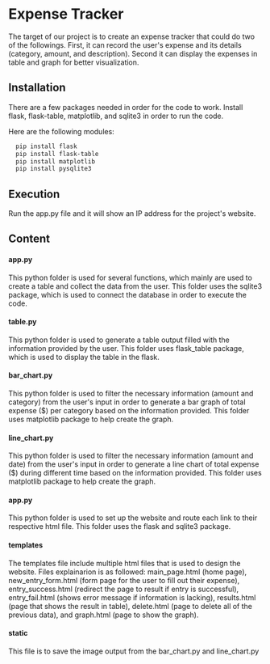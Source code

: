 # Expense Tracker
The target of our project is to create an expense tracker that could do two of the followings. First, it can record the user's expense and its details (category, amount, and description). Second it can display the expenses in table and graph for better visualization.


## Installation
There are a few packages needed in order for the code to work. Install flask, flask-table, matplotlib, and sqlite3 in order to run the code.

Here are the following modules:
```bash
  pip install flask
  pip install flask-table
  pip install matplotlib
  pip install pysqlite3
```

## Execution
Run the app.py file and it will show an IP address for the project's website.

## Content 
#### app.py
This python folder is used for several functions, which mainly are used to create a table and collect the data from the user. This folder uses the sqlite3 package, which is used to connect the database in order to execute the code.
#### table.py
This python folder is used to generate a table output filled with the information provided by the user. This folder uses flask_table package, which is used to display the table in the flask.
#### bar_chart.py
This python folder is used to filter the necessary information (amount and category) from the user's input in order to generate a bar graph of total expense ($) per category based on the information provided. This folder uses matplotlib package to help create the graph.
#### line_chart.py
This python folder is used to filter the necessary information (amount and date) from the user's input in order to generate a line chart of total expense ($) during different time based on the information provided. This folder uses matplotlib package to help create the graph.
#### app.py
This python folder is used to set up the website and route each link to their respective html file. This folder uses the flask and sqlite3 package.
#### templates
The templates file include multiple html files that is used to design the website. Files explainarion is as followed: main_page.html (home page), new_entry_form.html (form page for the user to fill out their expense), entry_success.html (redirect the page to result if entry is successful), entry_fail.html (shows error message if information is lacking), results.html (page that shows the result in table), delete.html (page to delete all of the previous data), and graph.html (page to show the graph).
#### static
This file is to save the image output from the bar_chart.py and line_chart.py
